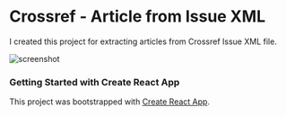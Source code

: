 # Crossref - Article from Issue XML
I created this project for extracting articles from Crossref Issue XML file.

![screenshot](https://user-images.githubusercontent.com/6195199/154432955-badff470-b161-4984-b6b7-e2514338a081.png)

### Getting Started with Create React App

This project was bootstrapped with [Create React App](https://github.com/facebook/create-react-app).

